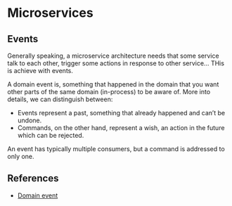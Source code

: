 # Microservices

## Events

Generally speaking, a microservice architecture needs that some service talk to
each other, trigger some actions in response to other service... THis is achieve
with events.

A domain event is, something that happened in the domain that you want other
parts of the same domain (in-process) to be aware of. More into details, we can
distinguish between:

- Events represent a past, something that already happened and can’t be undone.
- Commands, on the other hand, represent a wish, an action in the future which
  can be rejected.

An event has typically multiple consumers, but a command is addressed to only one.

## References

- [Domain event](https://serialized.io/ddd/domain-event/)
